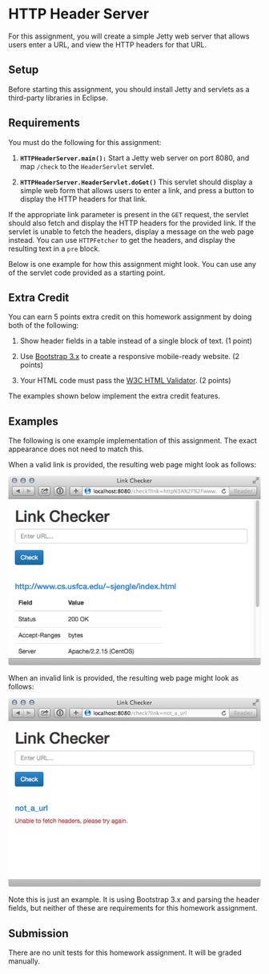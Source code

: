 HTTP Header Server
=================================================

For this assignment, you will create a simple Jetty web server that allows users enter a URL, and view the HTTP headers for that URL.

Setup
-------------------------------------------------

Before starting this assignment, you should install Jetty and servlets as a third-party libraries in Eclipse. 

Requirements
-------------------------------------------------

You must do the following for this assignment:

1. **`HTTPHeaderServer.main():`** Start a Jetty web server on port 8080, and map `/check` to the `HeaderServlet` servlet.  
    
2. **`HTTPHeaderServer.HeaderServlet.doGet()`** This servlet should display a simple web form that allows users to enter a link, and press a button to display the HTTP headers for that link.

  If the appropriate link parameter is present in the `GET` request, the servlet should also fetch and display the HTTP headers for the provided link. If the servlet is unable to fetch the headers, display a message on the web page instead. You can use `HTTPFetcher` to get the headers, and display the resulting text in a `pre` block. 

Below is one example for how this assignment might look. You can use any of the servlet code provided as a starting point.

Extra Credit
-------------------------------------------------

You can earn 5 points extra credit on this homework assignment by doing both of the following:

1. Show header fields in a table instead of a single block of text. (1 point)

2. Use [Bootstrap 3.x](http://getbootstrap.com/) to create a responsive mobile-ready website. (2 points)

3. Your HTML code must pass the [W3C HTML Validator](http://validator.w3.org). (2 points)

The examples shown below implement the extra credit features.

Examples
-------------------------------------------------

The following is one example implementation of this assignment. The exact appearance does not need to match this.

When a valid link is provided, the resulting web page might look as follows:

![valid](example/check_valid.png)

When an invalid link is provided, the resulting web page might look as follows:

![invalid](example/check_invalid.png)

Note this is just an example. It is using Bootstrap 3.x and parsing the header fields, but neither of these are requirements for this homework assignment. 

Submission
-------------------------------------------------

There are no unit tests for this homework assignment. It will be graded manually.
